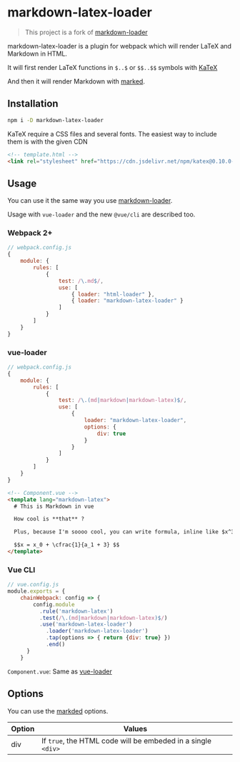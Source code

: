 markdown-latex-loader
=====================

> This project is a fork of
[markdown-loader](https://github.com/peerigon/markdown-loader)

markdown-latex-loader is a plugin for webpack which will render LaTeX and
Markdown in HTML.

It will first render LaTeX functions in `$..$` or `$$..$$` symbols with
[KaTeX](https://khan.github.io/KaTeX/)

And then it will render Markdown with [marked](https://github.com/chjj/marked).

## Installation

```bash
npm i -D markdown-latex-loader
```

KaTeX require a CSS files and several fonts. The easiest way to include them is
with the given CDN

```html
<!-- template.html -->
<link rel="stylesheet" href="https://cdn.jsdelivr.net/npm/katex@0.10.0-beta/dist/katex.min.css" integrity="sha384-9tPv11A+glH/on/wEu99NVwDPwkMQESOocs/ZGXPoIiLE8MU/qkqUcZ3zzL+6DuH" crossorigin="anonymous">
```

## Usage

You can use it the same way you use
[markdown-loader](https://github.com/peerigon/markdown-loader#usage).

Usage with `vue-loader` and the new `@vue/cli` are described too.

### Webpack 2+

```javascript
// webpack.config.js
{
    module: {
        rules: [
            {
                test: /\.md$/,
                use: [
                    { loader: "html-loader" },
                    { loader: "markdown-latex-loader" }
                ]
            }
        ]
    }
}
```

### vue-loader

```javascript
// webpack.config.js
{
    module: {
        rules: [
            {
                test: /\.(md|markdown|markdown-latex)$/,
                use: [
                    {
                        loader: "markdown-latex-loader",
                        options: {
                            div: true
                        }
                    }
                ]
            }
        ]
    }
}
```

```html
<!-- Component.vue -->
<template lang="markdown-latex">
  # This is Markdown in vue

  How cool is **that** ?

  Plus, because I'm soooo cool, you can write formula, inline like $x^3$ or in block like this:

  $$x = x_0 + \cfrac{1}{a_1 + 3} $$
</template>
```

### Vue CLI

```javascript
// vue.config.js
module.exports = {
    chainWebpack: config => {
        config.module
          .rule('markdown-latex')
          .test(/\.(md|markdown|markdown-latex)$/)
          .use('markdown-latex-loader')
            .loader('markdown-latex-loader')
            .tap(options => { return {div: true} })
            .end()
      }
    }
```

`Component.vue`: Same as [vue-loader](#vue-loader)


## Options

You can use the [markded](https://marked.js.org/#/USING_ADVANCED.md) options.

Option | Values
-------|-------------------------------------------------------------
div    | If `true`, the HTML code will be embeded in a single `<div>`
